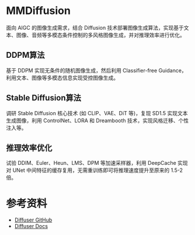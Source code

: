 # MMDiffusion

面向 AIGC 的图像生成需求，结合 Diffusion 技术部署图像生成算法，实现基于文本、图像、音频等多模态条件控制的多风格图像生成，并对推理效率进行优化。

## DDPM算法

基于 DDPM 实现无条件的随机图像生成，然后利用 Classifier-free Guidance，利用文本、图像等多模态信息实现受控图像生成。

## Stable Diffusion算法

调研 Stable Diffusion 核心技术 (如 CLIP、VAE、DiT 等)，复现 SD1.5 实现文本生成图像，利用 ControlNet、LORA 和 Dreambooth 技术，实现风格迁移、个性注入等。

## 推理效率优化

试验 DDIM、Euler、Heun、LMS、DPM 等加速采样器，利用 DeepCache 实现对 UNet 中间特征的缓存复用，无需重训练即可将推理速度提升至原来的 1.5-2 倍。

# 参考资料

- [Diffuser GitHub](https://github.com/huggingface/diffusers/tree/main)
- [Diffuser Docs](https://huggingface.co/docs/diffusers/quicktour)

